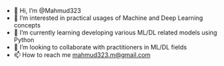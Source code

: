 - 👋 Hi, I’m @Mahmud323
- 👀 I’m interested in practical usages of Machine and Deep Learning concepts
- 🌱 I’m currently learning developing various ML/DL related models using Python 
- 💞️ I’m looking to collaborate with practitioners in ML/DL fields
- 📫 How to reach me mahmud323.m@gmail.com

<!---
Mahmud323/Mahmud323 is a ✨ special ✨ repository because its `README.md` (this file) appears on your GitHub profile.
You can click the Preview link to take a look at your changes.
--->
